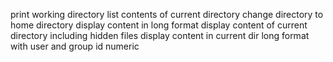 print working directory
list contents of current directory
change directory to home directory
display content in long format
display content of current directory including hidden files
display content in current dir long format with user and group id numeric
